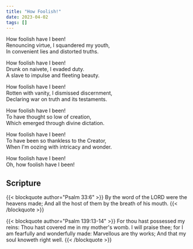 ```yaml
---
title: "How Foolish!"
date: 2023-04-02
tags: []
---
```


<div style = "text-align: left">

How foolish have I been!\
Renouncing virtue, I squandered my youth,\
In convenient lies and distorted truths.

How foolish have I been!\
Drunk on naivete, I evaded duty.\
A slave to impulse and fleeting beauty.

How foolish have I been!\
Rotten with vanity, I dismissed discernment,\
Declaring war on truth and its testaments.

How foolish have I been!\
To have thought so low of creation,\
Which emerged through divine dictation. 

How foolish have I been!\
To have been so thankless to the Creator,\
When I'm oozing with intricacy and wonder.

How foolish have I been!\
Oh, how foolish have I been!
</div>

## Scripture

{{< blockquote author="Psalm 33:6" >}}
By the word of the LORD were the heavens made;
And all the host of them by the breath of his mouth. 
{{< /blockquote >}}

{{< blockquote author="Psalm 139:13-14" >}}
For thou hast possessed my reins:
Thou hast covered me in my mother's womb.
I will praise thee; for I am fearfully and wonderfully made:
Marvellous are thy works;
And that my soul knoweth right well. 
{{< /blockquote >}}
